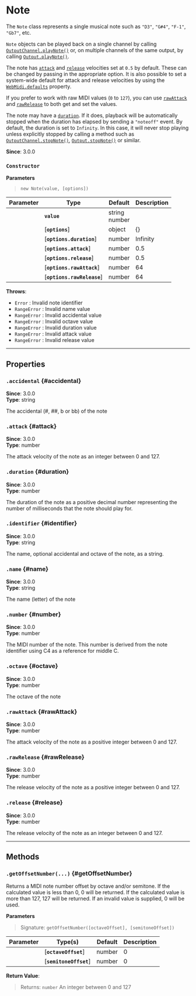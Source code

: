 
# Note

The `Note` class represents a single musical note such as `"D3"`, `"G#4"`, `"F-1"`, `"Gb7"`, etc.

`Note` objects can be played back on a single channel by calling
[`OutputChannel.playNote()`](OutputChannel#playNote) or, on multiple channels of the same
output, by calling [`Output.playNote()`](Output#playNote).

The note has [`attack`](#attack) and [`release`](#release) velocities set at `0.5` by default.
These can be changed by passing in the appropriate option. It is also possible to set a
system-wide default for attack and release velocities by using the
[`WebMidi.defaults`](WebMidi#defaults) property.

If you prefer to work with raw MIDI values (`0` to `127`), you can use [`rawAttack`](#rawAttack) and
[`rawRelease`](#rawRelease) to both get and set the values.

The note may have a [`duration`](#duration). If it does, playback will be automatically stopped
when the duration has elapsed by sending a `"noteoff"` event. By default, the duration is set to
`Infinity`. In this case, it will never stop playing unless explicitly stopped by calling a
method such as [`OutputChannel.stopNote()`](OutputChannel#stopNote),
[`Output.stopNote()`](Output#stopNote) or similar.

**Since**: 3.0.0



### `Constructor`


  **Parameters**

  > `new Note(value, [options])`

  <div class="parameter-table-container">

  | Parameter    | Type         | Default      | Description  |
  | ------------ | ------------ | ------------ | ------------ |
    |**`value`** | string<br />number<br /> ||The value used to create the note. If an identifier string is used, it must start with the note letter, optionally followed by an accidental and followed by the octave number (`"C3"`, `"G#4"`, `"F-1"`, `"Db7"`, etc.). If a number is used, it must be an integer between 0 and 127. In this case, middle C is considered to be C4 (note number 60).|
    |[**`options`**] | object<br /> |{}||
    |[**`options.duration`**] | number<br /> |Infinity|The number of milliseconds before the note should be explicitly stopped.|
    |[**`options.attack`**] | number<br /> |0.5|The note's attack velocity as a float between 0 and 1. If you wish to use an integer between 0 and 127, use the `rawAttack` option instead. If both `attack` and `rawAttack` are specified, the latter has precedence.|
    |[**`options.release`**] | number<br /> |0.5|The note's release velocity as a float between 0 and 1. If you wish to use an integer between 0 and 127, use the `rawRelease` option instead. If both `release` and `rawRelease` are specified, the latter has precedence.|
    |[**`options.rawAttack`**] | number<br /> |64|The note's attack velocity as an integer between 0 and 127. If you wish to use a float between 0 and 1, use the `release` option instead. If both `attack` and `rawAttack` are specified, the latter has precedence.|
    |[**`options.rawRelease`**] | number<br /> |64|The note's release velocity as an integer between 0 and 127. If you wish to use a float between 0 and 1, use the `release` option instead. If both `release` and `rawRelease` are specified, the latter has precedence.|

  </div>


**Throws**:
* `Error` : Invalid note identifier
* `RangeError` : Invalid name value
* `RangeError` : Invalid accidental value
* `RangeError` : Invalid octave value
* `RangeError` : Invalid duration value
* `RangeError` : Invalid attack value
* `RangeError` : Invalid release value

***

## Properties

### `.accidental` {#accidental}
**Since**: 3.0.0<br />
**Type**: string<br />


The accidental (#, ##, b or bb) of the note


### `.attack` {#attack}
**Since**: 3.0.0<br />
**Type**: number<br />


The attack velocity of the note as an integer between 0 and 127.


### `.duration` {#duration}
**Since**: 3.0.0<br />
**Type**: number<br />


The duration of the note as a positive decimal number representing the number of milliseconds
that the note should play for.


### `.identifier` {#identifier}
**Since**: 3.0.0<br />
**Type**: string<br />


The name, optional accidental and octave of the note, as a string.


### `.name` {#name}
**Since**: 3.0.0<br />
**Type**: string<br />


The name (letter) of the note


### `.number` {#number}
**Since**: 3.0.0<br />
**Type**: number<br />


The MIDI number of the note. This number is derived from the note identifier using C4 as a
reference for middle C.


### `.octave` {#octave}
**Since**: 3.0.0<br />
**Type**: number<br />


The octave of the note


### `.rawAttack` {#rawAttack}
**Since**: 3.0.0<br />
**Type**: number<br />


The attack velocity of the note as a positive integer between 0 and 127.


### `.rawRelease` {#rawRelease}
**Since**: 3.0.0<br />
**Type**: number<br />


The release velocity of the note as a positive integer between 0 and 127.


### `.release` {#release}
**Since**: 3.0.0<br />
**Type**: number<br />


The release velocity of the note as an integer between 0 and 127.



***

## Methods


### `.getOffsetNumber(...)` {#getOffsetNumber}


Returns a MIDI note number offset by octave and/or semitone. If the calculated value is less
than 0, 0 will be returned. If the calculated value is more than 127, 127 will be returned. If
an invalid value is supplied, 0 will be used.


  **Parameters**

  > Signature: `getOffsetNumber([octaveOffset], [semitoneOffset])`

  <div class="parameter-table-container">

  | Parameter    | Type(s)      | Default      | Description  |
  | ------------ | ------------ | ------------ | ------------ |
    |[**`octaveOffset`**] | number<br /> |0|An integer to offset the note number by octave.|
    |[**`semitoneOffset`**] | number<br /> |0|An integer to offset the note number by semitone.|

  </div>


**Return Value**:

> Returns: `number`
> An integer between 0 and 127




